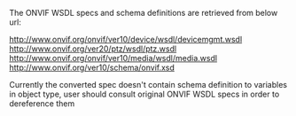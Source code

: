 The ONVIF WSDL specs and schema definitions are retrieved from below url:

http://www.onvif.org/onvif/ver10/device/wsdl/devicemgmt.wsdl
http://www.onvif.org/ver20/ptz/wsdl/ptz.wsdl
http://www.onvif.org/onvif/ver10/media/wsdl/media.wsdl
http://www.onvif.org/ver10/schema/onvif.xsd

Currently the converted spec doesn't contain schema definition to variables in object type, user should consult original ONVIF WSDL specs in order to dereference them
